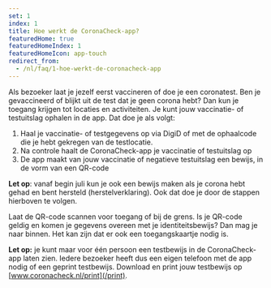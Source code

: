 ```yaml
---
set: 1
index: 1
title: Hoe werkt de CoronaCheck-app?
featuredHome: true
featuredHomeIndex: 1
featuredHomeIcon: app-touch
redirect_from: 
  - /nl/faq/1-hoe-werkt-de-coronacheck-app
---
```

Als bezoeker laat je jezelf eerst vaccineren of doe je een coronatest. Ben je gevaccineerd of blijkt uit de test dat je geen corona hebt? Dan kun je toegang krijgen tot locaties en activiteiten. Je kunt jouw vaccinatie- of testuitslag ophalen in de app. Dat doe je als volgt:

1. Haal je vaccinatie- of testgegevens op via DigiD of met de ophaalcode die je hebt gekregen van de testlocatie.
2. Na controle haalt de CoronaCheck-app je vaccinatie of testuitslag op
3. De app maakt van jouw vaccinatie of negatieve testuitslag een bewijs, in de vorm van een QR-code 

**Let op**: vanaf begin juli kun je ook een bewijs maken als je corona hebt gehad en bent hersteld (herstelverklaring). Ook dat doe je door de stappen hierboven te volgen. 

Laat de QR-code scannen voor toegang of bij de grens. Is je QR-code geldig en komen je gegevens overeen met je identiteitsbewijs? Dan mag je naar binnen. Het kan zijn dat er ook een toegangskaartje nodig is. 

**Let op:** je kunt maar voor één persoon een testbewijs in de CoronaCheck-app laten zien. Iedere bezoeker heeft dus een eigen telefoon met de app nodig of een geprint testbewijs. Download en print jouw testbewijs op [www.coronacheck.nl/print](/print).
